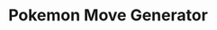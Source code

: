 ---
title: Pokemon Move Generator
colorFrom: red
colorTo: white
sdk: gradio
app_file: app.py
pinned: True
---
